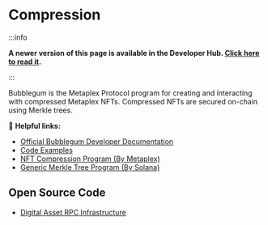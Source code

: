 # Compression

:::info

**A newer version of this page is available in the Developer Hub. [Click here to read it](https://developers.metaplex.com/bubblegum).**

:::

Bubblegum is the Metaplex Protocol program for creating and interacting with compressed Metaplex NFTs. Compressed NFTs are secured on-chain using Merkle trees.

🔗 **Helpful links:**

- [Official Bubblegum Developer Documentation](https://developers.metaplex.com/bubblegum)
- [Code Examples](https://github.com/metaplex-foundation/compression-read-api-js-examples)
- [NFT Compression Program (By Metaplex)](https://github.com/metaplex-foundation/mpl-bubblegum)
- [Generic Merkle Tree Program (By Solana)](https://github.com/solana-labs/solana-program-library/tree/master/account-compression)

## Open Source Code

- [Digital Asset RPC Infrastructure](https://github.com/metaplex-foundation/digital-asset-rpc-infrastructure)

